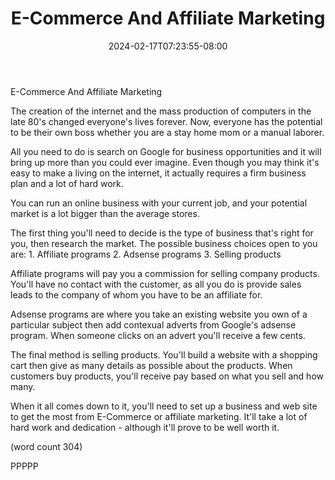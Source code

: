 ﻿---
title: "E-Commerce And Affiliate Marketing"
date: 2024-02-17T07:23:55-08:00
description: "Affiliate Marketing On The Internet Tips for Web Success"
featured_image: "/images/Affiliate Marketing On The Internet.jpg"
tags: ["Affiliate Marketing On The Internet"]
---

E-Commerce And Affiliate Marketing

The creation of the internet and the mass production
of computers in the late 80's changed everyone's
lives forever.  Now, everyone has the potential to
be their own boss whether you are a stay home mom
or a manual laborer.  

All you need to do is search on Google for business
opportunities and it will bring up more than you
could ever imagine.  Even though you may think it's
easy to make a living on the internet, it actually
requires a firm business plan and a lot of hard
work.

You can run an online business with your current
job, and your potential market is a lot bigger than
the average stores.  

The first thing you'll need to decide is the type 
of business that's right for you, then research
the market.  The possible business choices open to
you are:
	1.  Affiliate programs
	2.  Adsense programs
	3.  Selling products

Affiliate programs will pay you a commission for 
selling company products.  You'll have no contact
with the customer, as all you do is provide sales
leads to the company of whom you have to be an
affiliate for.  

Adsense programs are where you take an existing
website you own of a particular subject then add
contexual adverts from Google's adsense program.
When someone clicks on an advert you'll receive a
few cents.  

The final method is selling products.  You'll build
a website with a shopping cart then give as many 
details as possible about the products.  When
customers buy products, you'll receive pay based
on what you sell and how many.

When it all comes down to it, you'll need to set
up a business and web site to get the most from
E-Commerce or affiliate marketing.  It'll take a
lot of hard work and dedication - although it'll
prove to be well worth it.

(word count 304)

PPPPP
